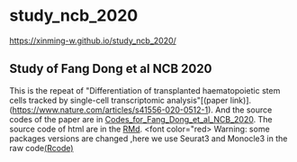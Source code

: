 # study_ncb_2020
https://xinming-w.github.io/study_ncb_2020/

## Study of Fang Dong et al NCB 2020

This is the repeat of "Differentiation of transplanted haematopoietic stem cells tracked by single-cell transcriptomic analysis"[(paper link)].(https://www.nature.com/articles/s41556-020-0512-1). And the source codes of the paper are in [Codes_for_Fang_Dong_et_al_NCB_2020](https://github.com/pzhulab/Codes_for_Fang_Dong_et_al_NCB_2020). The source code of html are in the [RMd](https://github.com/Xinming-W/study_ncb_2020/tree/main/Rmd).
<font color="red> Warning: some packages versions are changed ,here we use Seurat3 and Monocle3 in the raw code[(Rcode)](
             https://github.com/Xinming-W/study_ncb_2020/tree/main/Rcode)</font>

